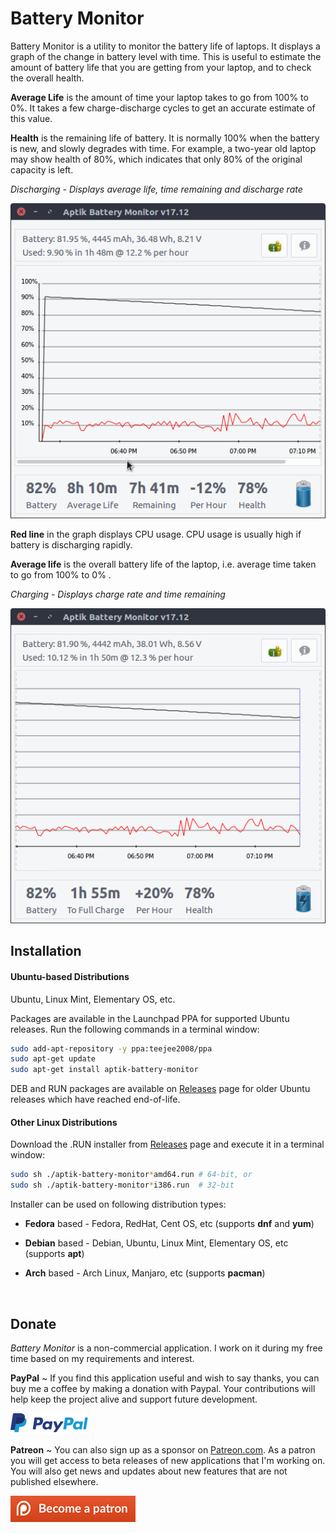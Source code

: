 # Battery Monitor

Battery Monitor is a utility to monitor the battery life of laptops. It displays a graph of the change in battery level with time. This is useful to estimate the amount of battery life that you are getting from your laptop, and to check the overall health.

**Average Life** is the amount of time your laptop takes to go from 100% to 0%. It takes a few charge-discharge cycles to get an accurate estimate of this value.

**Health** is the remaining life of battery. It is normally 100% when the battery is new, and slowly degrades with time.  For example, a two-year old laptop may show health of 80%, which indicates that only 80% of the original capacity is left.

*Discharging - Displays average life, time remaining and discharge rate*

![](images/discharging.png)



**Red line** in the graph displays CPU usage. CPU usage is usually high if battery is discharging rapidly.

**Average life** is the overall battery life of the laptop, i.e. average time taken to go from 100% to 0% .



*Charging - Displays charge rate and time remaining*

![](images/charging.png)

## Installation

#### Ubuntu-based Distributions

Ubuntu, Linux Mint, Elementary OS, etc.

Packages are available in the Launchpad PPA for supported Ubuntu releases.
Run the following commands in a terminal window:  

```sh
sudo add-apt-repository -y ppa:teejee2008/ppa
sudo apt-get update
sudo apt-get install aptik-battery-monitor
```

DEB and RUN packages are available on [Releases](https://github.com/teejee2008/battery-monitor/releases) page for older Ubuntu releases which have reached end-of-life.

#### Other Linux Distributions

Download the .RUN installer from [Releases](https://github.com/teejee2008/battery-monitor/releases) page and execute it in a terminal window: 

```sh
sudo sh ./aptik-battery-monitor*amd64.run # 64-bit, or
sudo sh ./aptik-battery-monitor*i386.run  # 32-bit
```

Installer can be used on following distribution types:

- **Fedora** based - Fedora, RedHat, Cent OS, etc (supports **dnf** and **yum**)

- **Debian** based - Debian, Ubuntu, Linux Mint, Elementary OS, etc (supports **apt**)

- **Arch** based - Arch Linux, Manjaro, etc (supports **pacman**)

  ​

## Donate

*Battery Monitor* is a non-commercial application. I work on it during my free time based on my requirements and interest.

**PayPal** ~ If you find this application useful and wish to say thanks, you can buy me a coffee by making a donation with Paypal. Your contributions will help keep the project alive and support future development.

[![](images/PayPal.png)](https://www.paypal.com/cgi-bin/webscr?business=teejeetech@gmail.com&cmd=_xclick&currency_code=USD&amount=10&item_name=BatteryMonitor%20Donation)  

**Patreon** ~ You can also sign up as a sponsor on [Patreon.com](https://www.patreon.com/teejeetech). As a patron you will get access to beta releases of new applications that I'm working on. You will also get news and updates about new features that are not published elsewhere.

[![](images/patreon.png)](https://www.patreon.com/bePatron?u=3059450)

